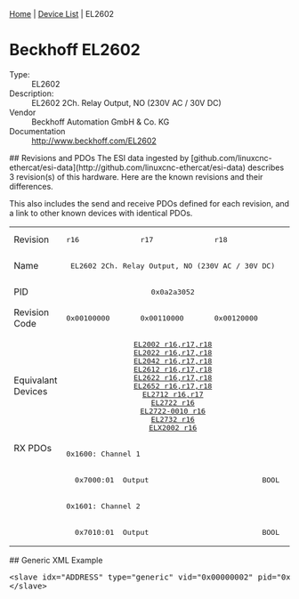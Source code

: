 <div class="nav"><a href="/esi-data">Home</a> | <a href="/esi-data/devices">Device List</a> | EL2602</div>

#  Beckhoff EL2602

<dl>
  <dt>Type:</dt><dd>EL2602</dd>
  <dt>Description:</dt><dd>EL2602 2Ch. Relay Output, NO (230V AC / 30V DC)</dd>
  <dt>Vendor</dt><dd>Beckhoff Automation GmbH & Co. KG</dd>
  <dt>Documentation</dt><dd><a href="http://www.beckhoff.com/EL2602">http://www.beckhoff.com/EL2602</a></dd>
</dl>
## Revisions and PDOs
The ESI data ingested by [github.com/linuxcnc-ethercat/esi-data](http://github.com/linuxcnc-ethercat/esi-data) describes 3 revision(s) of this hardware.  Here are the known revisions and their differences.

This also includes the send and receive PDOs defined for each revision, and a link to other known devices with identical PDOs.

<table>
<tr >
<td class="first">Revision</td>
<td ><pre>r16</pre></td>
<td ><pre>r17</pre></td>
<td ><pre>r18</pre></td>
</tr>
<tr >
<td class="first">Name</td>
<td  colspan=3 align="center"><pre>EL2602 2Ch. Relay Output, NO (230V AC / 30V DC)</pre></td>
</tr>
<tr >
<td class="first">PID</td>
<td  colspan=3 align="center"><pre>0x0a2a3052</pre></td>
</tr>
<tr >
<td class="first">Revision Code</td>
<td ><pre>0x00100000</pre></td>
<td ><pre>0x00110000</pre></td>
<td ><pre>0x00120000</pre></td>
</tr>
<tr >
<td class="first">Equivalant Devices</td>
<td  colspan=3 align="center"><pre><a href="EL2002">EL2002 r16,r17,r18</a><br/><a href="EL2022">EL2022 r16,r17,r18</a><br/><a href="EL2042">EL2042 r16,r17,r18</a><br/><a href="EL2612">EL2612 r16,r17,r18</a><br/><a href="EL2622">EL2622 r16,r17,r18</a><br/><a href="EL2652">EL2652 r16,r17,r18</a><br/><a href="EL2712">EL2712 r16,r17</a><br/><a href="EL2722">EL2722 r16</a><br/><a href="EL2722-0010">EL2722-0010 r16</a><br/><a href="EL2732">EL2732 r16</a><br/><a href="ELX2002">ELX2002 r16</a></pre></td>
</tr>
<tr class="rxpdo pdosection">
<td class="first" rowspan=4 valign=top>RX PDOs</td>
<td colspan=3 align="left"><pre>0x1600: Channel 1</pre></td>
<td></td>
</tr>
<tr class="rxpdo">
<td  colspan=3 align="left"><pre>  0x7000:01  Output                          BOOL</pre></td>
</tr>
<tr class="rxpdo pdosection">
<td  colspan=3 align="left"><pre>0x1601: Channel 2</pre></td>
</tr>
<tr class="rxpdo">
<td  colspan=3 align="left"><pre>  0x7010:01  Output                          BOOL</pre></td>
</tr>
</table>
## Generic XML Example
<pre class="xml">
&lt;slave idx="ADDRESS" type="generic" vid="0x00000002" pid="0x0a2a3052" configPdos="true"&gt;
&lt;/slave&gt;
</pre>
